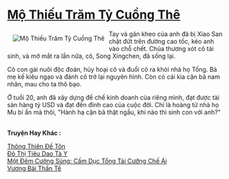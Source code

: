 <a href="https://truyenwiki.net/mo-thieu-tram-ty-cuong-the.36591/" title="Mộ Thiếu Trăm Tỷ Cuồng Thê"><h1>Mộ Thiếu Trăm Tỷ Cuồng Thê</h1></a><div style="display:table"><img align="right" style="float: left; padding: 10px;" src="https://truyenwiki.net/a/img/str/src/36591.jpg" alt="Mộ Thiếu Trăm Tỷ Cuồng Thê">Tay và gân kheo của anh đã bị Xiao San chặt đứt trên đường cao tốc, kéo anh vào chỗ chết. Chúa thương xót cô tái sinh, và mở mắt ra lần nữa, cô, Song Xingchen, đã sống lại.<p></p> Cô con gái nuôi độc đoán, hủy hoại cô và đuổi cô ra khỏi nhà họ Tống. Bà mẹ kế kiêu ngạo và đánh cô trở lại nguyên hình. Còn có cái kia cặn bã nam nhân, mau cho ta thô bạo.<p></p> Ở tuổi 20, anh đã xây dựng đế chế kinh doanh của riêng mình, đạt được tài sản hàng tỷ USD và đạt đến đỉnh cao của cuộc đời. Chỉ là hoàng tử nhà họ Mu bí ẩn mà thôi, "Hành hạ cặn bã thật ngầu, khi nào thì sinh con với anh?"</div><p><br><b>Truyện Hay Khác :</b></p><a href="https://truyenwiki.net/thong-thien-de-ton.36288/" alt="Thông Thiên Đế Tôn">Thông Thiên Đế Tôn</a><br/><a href="https://sangtacviet.wordpress.com/2020/10/22/do-thi-tieu-dao-ta-y/" alt="Đô Thị Tiêu Dao Tà Y">Đô Thị Tiêu Dao Tà Y</a><br/><a href="https://sangtacviet.wordpress.com/2020/10/22/mot-dem-cuong-sung-cam-duc-tong-tai-cuong-che-ai/" alt="Một Đêm Cường Sủng: Cấm Dục Tổng Tài Cưỡng Chế Ái">Một Đêm Cường Sủng: Cấm Dục Tổng Tài Cưỡng Chế Ái</a><br/><a href="https://sangtacviet.wordpress.com/2020/10/22/vuong-bai-than-te/" alt="Vương Bài Thần Tế">Vương Bài Thần Tế</a><br/>